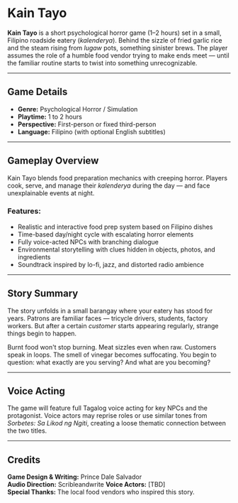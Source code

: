 #  Kain Tayo

**Kain Tayo** is a short psychological horror game (1–2 hours) set in a small, Filipino roadside eatery (*kalenderya*). Behind the sizzle of fried garlic rice and the steam rising from *lugaw* pots, something sinister brews. The player assumes the role of a humble food vendor trying to make ends meet — until the familiar routine starts to twist into something unrecognizable.

---

## Game Details

- **Genre:** Psychological Horror / Simulation
- **Playtime:** 1 to 2 hours
- **Perspective:** First-person or fixed third-person
- **Language:** Filipino (with optional English subtitles)
---

##  Gameplay Overview

Kain Tayo blends food preparation mechanics with creeping horror. Players cook, serve, and manage their *kalenderya* during the day — and face unexplainable events at night.

### Features:
- Realistic and interactive food prep system based on Filipino dishes
- Time-based day/night cycle with escalating horror elements
- Fully voice-acted NPCs with branching dialogue
- Environmental storytelling with clues hidden in objects, photos, and ingredients
- Soundtrack inspired by lo-fi, jazz, and distorted radio ambience

---

##  Story Summary

The story unfolds in a small barangay where your eatery has stood for years. Patrons are familiar faces — tricycle drivers, students, factory workers. But after a certain *customer* starts appearing regularly, strange things begin to happen.

Burnt food won't stop burning. Meat sizzles even when raw. Customers speak in loops. The smell of vinegar becomes suffocating. You begin to question: what exactly are you serving? And what are you becoming?

---

##  Voice Acting

The game will feature full Tagalog voice acting for key NPCs and the protagonist. Voice actors may reprise roles or use similar tones from *Sorbetes: Sa Likod ng Ngiti*, creating a loose thematic connection between the two titles.

---

##  Credits

**Game Design & Writing:** Prince Dale Salvador  
**Audio Direction:** Scribleandwrite 
**Voice Actors:** [TBD]  
**Special Thanks:** The local food vendors who inspired this story.
